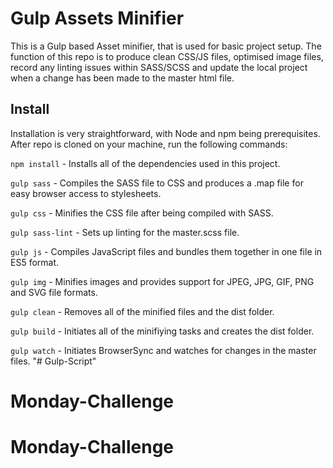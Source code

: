 # Gulp Assets Minifier
This is a Gulp based Asset minifier, that is used for basic project setup. The function of this repo is to produce clean CSS/JS files, optimised image files, record any linting issues within SASS/SCSS and update the local project when a change has been made to the master html file.

## Install
Installation is very straightforward, with Node and npm being prerequisites.
After repo is cloned on your machine, run the following commands:

`npm install` - Installs all of the dependencies used in this project.

`gulp sass` - Compiles the SASS file to CSS and produces a .map file for easy browser access to stylesheets. 

`gulp css` - Minifies the CSS file after being compiled with SASS.

`gulp sass-lint` - Sets up linting for the master.scss file.

`gulp js` - Compiles JavaScript files and bundles them together in one file in ES5 format.

`gulp img` - Minifies images and provides support for JPEG, JPG, GIF, PNG and SVG file formats.

`gulp clean` - Removes all of the minified files and the dist folder.

`gulp build` - Initiates all of the minifiying tasks and creates the dist folder.

`gulp watch` - Initiates BrowserSync and watches for changes in the master files.
"# Gulp-Script" 
# Monday-Challenge
# Monday-Challenge
